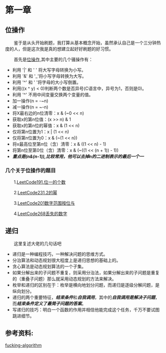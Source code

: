 # 第一章
## 位操作

&emsp;&emsp;鉴于是从头开始刷题，我打算从基本概念开始，虽然承认自己是一个三分钟热度的人，但是这次我是真的想建立起好好刷题的好习惯。

&emsp;&emsp;首先是[位操作](C/../../C/bits_OPeration.c),其中主要的几个骚操作有：
- 利用 '|' 和 ' ' 将大写字母转换为小写。
- 利用 '&' 和 '_'将小写字母转换为大写。
- 利用 '^' 和 ' '将字母的大小写倒置。
- 利用((x ^ y) < 0)判断两个数是否异号(C语言中，异号为1，否则是0)。
- 利用 '^' 不用中间变量交换两个变量的值。
- 加一操作(n = -~n)
- 减一操作(n = ~-n)
- 将X最右边的n位清零：x & (~0 << n)
- 获取x的第n位值：(x >> n) & 1
- 获取x的第n位的幂值：x & (1 << n)
- 仅将第n位置为1：x | (1 << n)
- 仅将第n位置为0：x & (~(1 << n))
- 将x最高位至第n位（含）清零：x & ((1 << n) - 1)
- 将第n位至第0位（含）清零：x & (~((1 << (n + 1)) - 1))
- ***重点是(n&(n-1)),比较常用，他可以去掉n的二进制表示的最后一个一***

### **几个关于位操作的题目**

&emsp;&emsp;1.[LeetCode191.位一的个数](./../C/191.c)

&emsp;&emsp;2.[LeetCode231.2的幂](./../C/231.c)

&emsp;&emsp;3.[LeetCode201数字范围按位与](../C/201.c)

&emsp;&emsp;4.[LeetCode268丢失的数字](../C/268.c)

## 递归
&emsp;&emsp;这里复述大佬的几句话吧
- 递归是一种编程技巧，一种解决问题的思维方式。
- 分治算法和动态规划很大程度上是递归思想的基础上的。
- 贪心算法是动态规划算法的一个子集。
- 如果分解出来的子问题不重复，则采用分治法，如果分解出来的子问题是重复的（重叠子问题）那么就采用动态规划的方法来解决。
- 枚举和递归的区别在于：枚举是横向地划分问题，而递归是逐级分解问题，是纵向划分。
- 递归的两个重要特征，***结束条件***和***自我调用***，其中的***自我调用是解决子问题***，而***结束条件定义了最简子问题的答案***。
- 写递归的技巧：明白一个函数的作用并相信他能完成这个任务，千万不要试图跳进细节。
## 参考资料:

[fucking-algorithm](https://github.com/labuladong/fucking-algorithm)